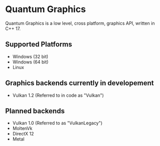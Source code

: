 # Quantum Graphics

Quantum Graphics is a low level, cross platform, graphics API, written in C++ 17.

## Supported Platforms

- Windows (32 bit)
- Windows (64 bit)
- Linux

## Graphics backends currently in developement

- Vulkan 1.2 (Referred to in code as "Vulkan")

## Planned backends

- Vulkan 1.0 (Referred to as "VulkanLegacy")
- MoltenVk
- DirectX 12
- Metal